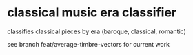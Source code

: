 classical music era classifier
==============================

classifies classical pieces by era (baroque, classical, romantic)

see branch feat/average-timbre-vectors for current work

